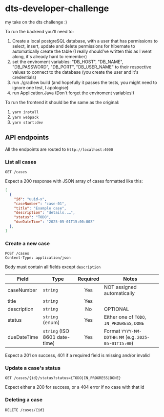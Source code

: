 # dts-developer-challenge
my take on the dts challenge :)


To run the backend you'll need to:
1) Create a local postgreSQL database,  with a user that has permissions to select, insert, update and delete permissions for hibernate to automatically create the table (I really should've written this as I went along, it's already hard to remember)
2) set the enviroment variables: "DB_HOST", "DB_NAME", "DB_PASSWORD", "DB_PORT", "DB_USER_NAME" to their respective values to connect to the database (you create the user and it's credentials)
3) run ./gradlew build (and hopefully it passes the tests, you might need to ignore one test, I apologise)
4) run Application.Java (Don't forget the enviroment variables!)


To run the frontend it should be the same as the original:
1) `yarn install`
2) `yarn webpack`
3) `yarn start:dev`

## API endpoints

All the endpoints are routed to `http://localhost:4000`

### List all cases
```
GET /cases
```
Expect a 200 response with JSON array of cases formatted like this:

```json
[
  {
    "id": "uuid-x",
    "caseNumber": "case-01",
    "title": "Example case",
    "description": "details..…",
    "status": "TODO",
    "dueDateTime": "2025-05-01T15:00:00Z"
  },
]
```

### Create a new case

```
POST /cases
Content-Type: application/json
```

Body must contain all fields except `description`

| Field         | Type                          | Required | Notes                                          |
|---------------|-------------------------------|:--------:|------------------------------------------------|
| caseNumber    | `string`                      |   Yes    | NOT assigned automatically|
| title         | `string`                      |   Yes    ||
| description   | `string`                      |    No    | OPTIONAL|
| status        | `string` (enum)               |   Yes    | Either one of `TODO`, `IN_PROGRESS`, `DONE` |
| dueDateTime   | `string` (ISO 8601 date-time) |   Yes    | Format `YYYY-MM-DDTHH:MM` (e.g. `2025-05-01T15:00`) |

Expect a 201 on success, 401 if a required field is missing and/or invalid


### Update a case's status

```
GET /cases/{id}/status?status={TODO|IN_PROGRESS|DONE}
```
Expect either a 200 for success, or a 404 error if no case with that id


### Deleting a case

```
DELETE /cases/{id}
```
